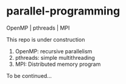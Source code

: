 # parallel-programming
OpenMP | pthreads | MPI

This repo is under construction

1. OpenMP: recursive parallelism
2. pthreads: simple multithreading
3. MPI: Distributed memory program


To be continued...
